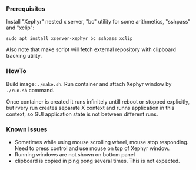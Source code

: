 ### Prerequisites

Install "Xephyr" nested x server, "bc" utility for some arithmetics, "sshpass" and "xclip":

```
sudo apt install xserver-xephyr bc sshpass xclip
```

Also note that make script will fetch external repository with clipboard tracking utility.

### HowTo

Build image: `./make.sh`.
Run container and attach Xephyr window by `./run.sh` command.

Once container is created it runs infinitely untill reboot or stopped explicitly, but rvery run creates separate X context and runns application in this context, so GUI application state is not between different runs.

### Known issues

- Sometimes while using mouse scrolling wheel, mouse stop responding. Need to press control and use mouse on top of Xephyr window.
- Running windows are not shown on bottom panel
- clipboard is copied in ping pong several times. This is not expected.
